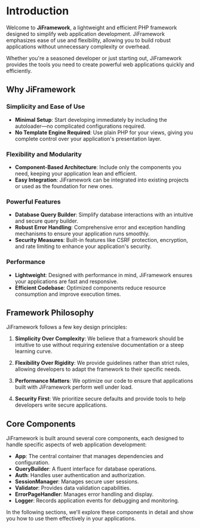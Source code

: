# Introduction

Welcome to **JiFramework**, a lightweight and efficient PHP framework designed to simplify web application development. JiFramework emphasizes ease of use and flexibility, allowing you to build robust applications without unnecessary complexity or overhead.

Whether you're a seasoned developer or just starting out, JiFramework provides the tools you need to create powerful web applications quickly and efficiently.

## Why JiFramework

### Simplicity and Ease of Use

* **Minimal Setup**: Start developing immediately by including the autoloader—no complicated configurations required.
* **No Template Engine Required**: Use plain PHP for your views, giving you complete control over your application's presentation layer.

### Flexibility and Modularity

* **Component-Based Architecture**: Include only the components you need, keeping your application lean and efficient.
* **Easy Integration**: JiFramework can be integrated into existing projects or used as the foundation for new ones.

### Powerful Features

* **Database Query Builder**: Simplify database interactions with an intuitive and secure query builder.
* **Robust Error Handling**: Comprehensive error and exception handling mechanisms to ensure your application runs smoothly.
* **Security Measures**: Built-in features like CSRF protection, encryption, and rate limiting to enhance your application's security.

### Performance

* **Lightweight**: Designed with performance in mind, JiFramework ensures your applications are fast and responsive.
* **Efficient Codebase**: Optimized components reduce resource consumption and improve execution times.

## Framework Philosophy

JiFramework follows a few key design principles:

1. **Simplicity Over Complexity**: We believe that a framework should be intuitive to use without requiring extensive documentation or a steep learning curve.

2. **Flexibility Over Rigidity**: We provide guidelines rather than strict rules, allowing developers to adapt the framework to their specific needs.

3. **Performance Matters**: We optimize our code to ensure that applications built with JiFramework perform well under load.

4. **Security First**: We prioritize secure defaults and provide tools to help developers write secure applications.

## Core Components

JiFramework is built around several core components, each designed to handle specific aspects of web application development:

- **App**: The central container that manages dependencies and configuration.
- **QueryBuilder**: A fluent interface for database operations.
- **Auth**: Handles user authentication and authorization.
- **SessionManager**: Manages secure user sessions.
- **Validator**: Provides data validation capabilities.
- **ErrorPageHandler**: Manages error handling and display.
- **Logger**: Records application events for debugging and monitoring.

In the following sections, we'll explore these components in detail and show you how to use them effectively in your applications. 